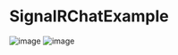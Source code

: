 # SignalRChatExample
![image](https://github.com/user-attachments/assets/1d16b164-4151-435b-9630-860ab01ed591)
![image](https://github.com/user-attachments/assets/57976704-9809-4aff-bde6-f82a303e9180)

